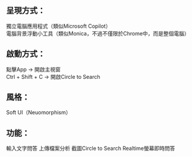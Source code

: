 
## 呈現方式：
獨立電腦應用程式（類似Microsoft Copilot）  
電腦背景浮動小工具（類似Monica，不過不僅限於Chrome中，而是整個電腦）  

## 啟動方式：
點擊App -> 開啟主視窗  
Ctrl + Shift + C -> 開啟Circle to Search  

## 風格：
Soft UI（Neuomorphism）  

## 功能：
輸入文字問答
上傳檔案分析
截圖Circle to Search
Realtime螢幕即時問答
